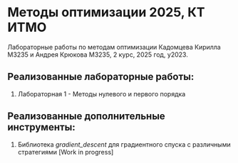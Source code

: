 # Методы оптимизации 2025, КТ ИТМО

Лабораторные работы по методам оптимизации Кадомцева Кирилла М3235 и Андрея Крюкова М3235, 2 курс, 2025 год, у2023.

## Реализованные лабораторные работы:
1. Лабораторная 1 - Методы нулевого и первого порядка

## Реализованные дополнительные инструменты:
1. Библиотека *gradient_descent* для градиентного спуска с различными стратегиями [Work in progress] 